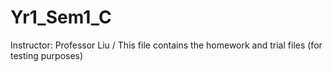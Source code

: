 # Yr1_Sem1_C
Instructor: Professor Liu / This file contains the homework and trial files (for testing purposes)
